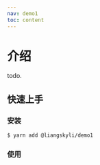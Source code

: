 ```yaml
---
nav: demo1
toc: content
---
```


# 介绍

todo.

## 快速上手

### 安装

```bash
$ yarn add @liangskyli/demo1
```

### 使用

```ts

```
